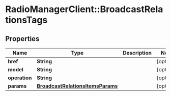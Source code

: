 # RadioManagerClient::BroadcastRelationsTags

## Properties
Name | Type | Description | Notes
------------ | ------------- | ------------- | -------------
**href** | **String** |  | [optional] 
**model** | **String** |  | [optional] 
**operation** | **String** |  | [optional] 
**params** | [**BroadcastRelationsItemsParams**](BroadcastRelationsItemsParams.md) |  | [optional] 


